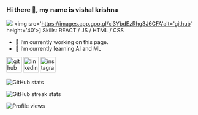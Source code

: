 ### Hi there 👋, my name is vishal krishna
![](https://vishalkrishna8.github.io/github-profile-readme-generator/images/banner.png)
<img src='https://images.app.goo.gl/xi3YbdEzRhg3J6CFA'alt='github' height='40'>]
Skills: REACT / JS / HTML / CSS

- 🔭 I’m currently working on this page. 
- 🌱 I’m currently learning AI and ML 


[<img src='https://cdn.jsdelivr.net/npm/simple-icons@3.0.1/icons/github.svg' alt='github' height='40'>](https://github.com/vishalkrishna8)  [<img src='https://cdn.jsdelivr.net/npm/simple-icons@3.0.1/icons/linkedin.svg' alt='linkedin' height='40'>](https://www.linkedin.com/in/vishalkrishna8/)  [<img src='https://cdn.jsdelivr.net/npm/simple-icons@3.0.1/icons/instagram.svg' alt='instagram' height='40'>](https://www.instagram.com/vishal.m.s.d/)  

![GitHub stats](https://github-readme-stats.vercel.app/api?username=vishalkrishna8&show_icons=true)  

![GitHub streak stats](https://streak-stats.demolab.com/?user=vishalkrishna8)  

![Profile views](https://gpvc.arturio.dev/vishalkrishna8)  
